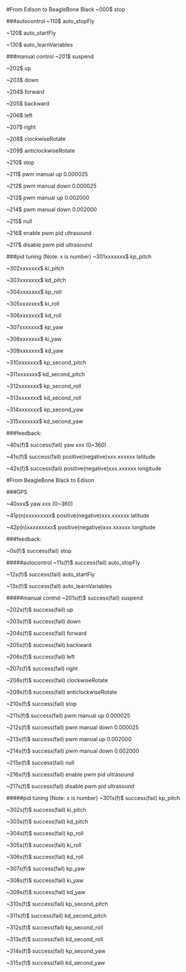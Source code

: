 #From Edison to BeagleBone Black
~000$ stop

###autocontrol
~110$ auto_stopFly

~120$ auto_startFly

~130$ auto_learnVariables

###manual control
~201$ suspend

~202$ up

~203$ down

~204$ forward

~205$ backward

~206$ left

~207$ right

~208$ clockwiseRotate

~209$ anticlockwiseRotate

~210$ stop

~211$ pwm manual up 0.000025

~212$ pwm manual down 0.000025

~213$ pwm manual up 0.002000

~214$ pwm manual down 0.002000

~215$ null

~216$ enable pwm pid ultrasound

~217$ disable pwm pid ultrasound

###pid tuning (Note: x is number)
~301xxxxxxx$ kp_pitch

~302xxxxxxx$ ki_pitch

~303xxxxxxx$ kd_pitch

~304xxxxxxx$ kp_roll

~305xxxxxxx$ ki_roll

~306xxxxxxx$ kd_roll

~307xxxxxxx$ kp_yaw

~308xxxxxxx$ ki_yaw

~309xxxxxxx$ kd_yaw

~310xxxxxxx$ kp_second_pitch

~311xxxxxxx$ kd_second_pitch

~312xxxxxxx$ kp_second_roll

~313xxxxxxx$ kd_second_roll

~314xxxxxxx$ kp_second_yaw

~315xxxxxxx$ kd_second_yaw

###feedback:

~40s(f)$ success(fail) yaw xxx (0~360)

~41s(f)$ success(fail) positive(negative)xxx.xxxxxx latitude

~42s(f)$ success(fail) positive(negative)xxx.xxxxxx longitude


#From BeagleBone Black to Edison

###GPS

~40xxx$ yaw xxx (0~360)

~41p(n)xxxxxxxxx$ positive(negative)xxx.xxxxxx latitude

~42p(n)xxxxxxxxx$ positive(negative)xxx.xxxxxx longitude

###feedback:

~0s(f)$ success(fail) stop

#####autocontrol
~11s(f)$ success(fail) auto_stopFly

~12s(f)$ success(fail) auto_startFly

~13s(f)$ success(fail) auto_learnVariables

#####manual control
~201s(f)$ success(fail) suspend

~202s(f)$ success(fail) up

~203s(f)$ success(fail) down

~204s(f)$ success(fail) forward

~205s(f)$ success(fail) backward

~206s(f)$ success(fail) left

~207s(f)$ success(fail) right

~208s(f)$ success(fail) clockwiseRotate

~209s(f)$ success(fail) anticlockwiseRotate

~210s(f)$ success(fail) stop

~211s(f)$ success(fail) pwm manual up 0.000025

~212s(f)$ success(fail) pwm manual down 0.000025

~213s(f)$ success(fail) pwm manual up 0.002000

~214s(f)$ success(fail) pwm manual down 0.002000

~215s(f)$ success(fail) null

~216s(f)$ success(fail) enable pwm pid ultrasound

~217s(f)$ success(fail) disable pwm pid ultrasound

#####pid tuning (Note: x is number)
~301s(f)$ success(fail) kp_pitch

~302s(f)$ success(fail) ki_pitch

~303s(f)$ success(fail) kd_pitch

~304s(f)$ success(fail) kp_roll

~305s(f)$ success(fail) ki_roll

~306s(f)$ success(fail) kd_roll

~307s(f)$ success(fail) kp_yaw

~308s(f)$ success(fail) ki_yaw

~309s(f)$ success(fail) kd_yaw

~310s(f)$ success(fail) kp_second_pitch

~311s(f)$ success(fail) kd_second_pitch

~312s(f)$ success(fail) kp_second_roll

~313s(f)$ success(fail) kd_second_roll

~314s(f)$ success(fail) kp_second_yaw

~315s(f)$ success(fail) kd_second_yaw
